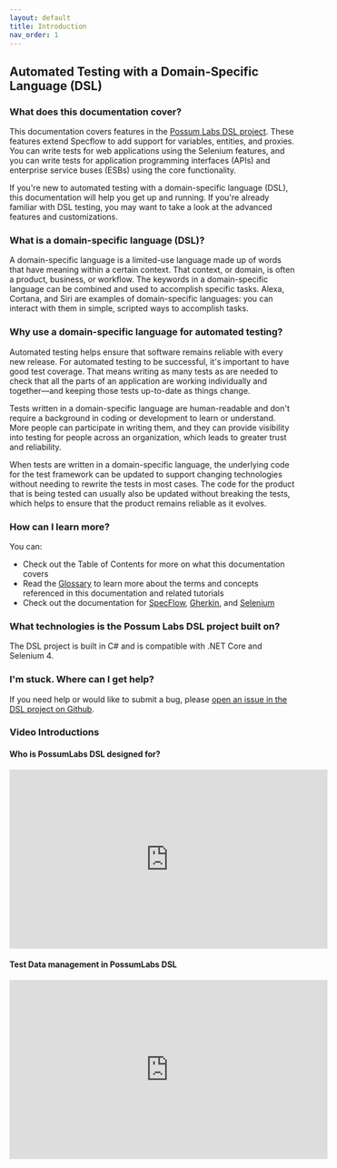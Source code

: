 ```yaml
---
layout: default
title: Introduction
nav_order: 1
---
```


## Automated Testing with a Domain-Specific Language (DSL)

### What does this documentation cover?

This documentation covers features in the <a href="https://github.com/Possum-Labs/DSL" target="_blank">Possum Labs DSL project</a>. These features extend Specflow to add support for variables, entities, and proxies. You can write tests for web applications using the Selenium features, and you can write tests for application programming interfaces (APIs) and enterprise service buses (ESBs) using the core functionality.

If you're new to automated testing with a domain-specific language (DSL), this documentation will help you get up and running. If you're already familiar with DSL testing, you may want to take a look at the advanced features and customizations. 

### What is a domain-specific language (DSL)?

A domain-specific language is a limited-use language made up of words that have meaning within a certain context. That context, or domain, is often a product, business, or workflow. The keywords in a domain-specific language can be combined and used to accomplish specific tasks. Alexa, Cortana, and Siri are examples of domain-specific languages: you can interact with them in simple, scripted ways to accomplish tasks.

### Why use a domain-specific language for automated testing?

Automated testing helps ensure that software remains reliable with every new release. For automated testing to be successful, it's important to have good test coverage. That means writing as many tests as are needed to check that all the parts of an application are working individually and together&mdash;and keeping those tests up-to-date as things change.

Tests written in a domain-specific language are human-readable and don't require a background in coding or development to learn or understand. More people can participate in writing them, and they can provide visibility into testing for people across an organization, which leads to greater trust and reliability.

When tests are written in a domain-specific language, the underlying code for the test framework can be updated to support changing technologies without needing to rewrite the tests in most cases. The code for the product that is being tested can usually also be updated without breaking the tests, which helps to ensure that the product remains reliable as it evolves.

### How can I learn more?

You can:

- Check out the Table of Contents for more on what this documentation covers
- Read the [Glossary](glossary) to learn more about the terms and concepts referenced in this documentation and related tutorials
- Check out the documentation for [SpecFlow](https://specflow.org/docs/), [Gherkin](https://cucumber.io/docs/gherkin/reference/), and [Selenium](https://selenium.dev/selenium/docs/api/py/api.html#)

### What technologies is the Possum Labs DSL project built on?

The DSL project is built in C# and is compatible with .NET Core and Selenium 4.

### I'm stuck. Where can I get help?

If you need help or would like to submit a bug, please <a href="https://github.com/Possum-Labs/DSL/issues" target="_blank">open an issue in the DSL project on Github</a>.

### Video Introductions

#### Who is PossumLabs DSL designed for?

<iframe width="560" height="315" src="https://www.youtube.com/embed/kxGbNqC13Z8" frameborder="0" allow="accelerometer; autoplay; encrypted-media; gyroscope; picture-in-picture" allowfullscreen></iframe>

#### Test Data management in PossumLabs DSL

<iframe width="560" height="315" src="https://www.youtube.com/embed/ujq-X_ODHic" frameborder="0" allow="accelerometer; autoplay; encrypted-media; gyroscope; picture-in-picture" allowfullscreen></iframe>

<feedback>